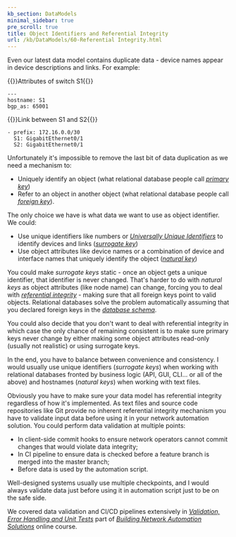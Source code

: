 ```yaml
---
kb_section: DataModels
minimal_sidebar: true
pre_scroll: true
title: Object Identifiers and Referential Integrity
url: /kb/DataModels/60-Referential Integrity.html
---
```

Even our latest data model contains duplicate data - device names appear in device descriptions and links. For example:

{{<cc>}}Attributes of switch S1{{</cc>}}

    ---
    hostname: S1
    bgp_as: 65001

{{<cc>}}Link between S1 and S2{{</cc>}}

    - prefix: 172.16.0.0/30
      S1: GigabitEthernet0/1
      S2: GigabitEthernet0/1

Unfortunately it's impossible to remove the last bit of data duplication as we need a mechanism to:

* Uniquely identify an object (what relational database people call *[primary key](https://en.wikipedia.org/wiki/Primary_key)*)
* Refer to an object in another object (what relational database people call *[foreign key](https://en.wikipedia.org/wiki/Foreign_key)*).

The only choice we have is what data we want to use as object identifier. We could:

* Use unique identifiers like numbers or *[Universally Unique Identifiers](https://en.wikipedia.org/wiki/Universally_unique_identifier)* to identify devices and links (*[surrogate key](https://en.wikipedia.org/wiki/Surrogate_key)*)
* Use object attributes like device names or a combination of device and interface names that uniquely identify the object (*[natural key](https://en.wikipedia.org/wiki/Natural_key)*)

You could make *surrogate keys* static - once an object gets a unique identifier, that identifier is never changed. That's harder to do with *natural keys* as object attributes (like node name) can change, forcing you to deal with *[referential integrity](https://en.wikipedia.org/wiki/Referential_integrity)* - making sure that all foreign keys point to valid objects. Relational databases solve the problem automatically assuming that you declared foreign keys in the *[database schema](https://en.wikipedia.org/wiki/Database_schema)*.

You could also decide that you don't want to deal with referential integrity in which case the only chance of remaining consistent is to make sure primary keys never change by either making some object attributes read-only (usually not realistic) or using surrogate keys.

In the end, you have to balance between convenience and consistency. I would usually use unique identifiers (*surrogate keys*) when working with relational databases fronted by business logic (API, GUI, CLI... or all of the above) and hostnames (*natural keys*) when working with text files.

Obviously you have to make sure your data model has referential integrity regardless of how it's implemented. As text files and source code repositories like Git provide no inherent referential integrity mechanism you have to validate input data before using it in your network automation solution. You could perform data validation at multiple points:

* In client-side commit hooks to ensure network operators cannot commit changes that would violate data integrity;
* In CI pipeline to ensure data is checked before a feature branch is merged into the master branch;
* Before data is used by the automation script.

Well-designed systems usually use multiple checkpoints, and I would always validate data just before using it in automation script just to be on the safe side.

We covered data validation and CI/CD pipelines extensively in *[Validation, Error Handling and Unit Tests](https://my.ipspace.net/bin/list?id=NetAutSol&module=5)* part of *[Building Network Automation Solutions](https://www.ipspace.net/Building_Network_Automation_Solutions)* online course.
